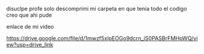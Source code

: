 disuclpe profe solo descomprimi mi carpeta en que tenia todo el codigo
creo que ahi pude

enlace de mi video

https://drive.google.com/file/d/1mwzf5xlpEOGo9dcrn_iS0PASBrFMHpWQ/view?usp=drive_link
